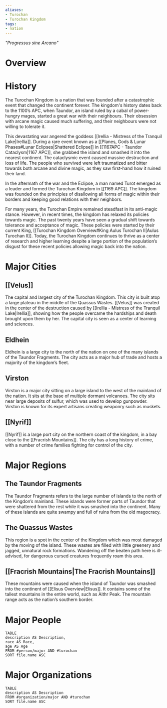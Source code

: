 ```yaml
---
aliases:
- Turochan
- Turochan Kingdom
tags:
- nation
---
```

*"Progressus sine Arcano"*
# Overview
# History
The Turochan Kingdom is a nation that was founded after a catastrophic event that changed the continent forever. The kingdom's history dates back to the 1100’s APC, when Taundor, an island ruled by a cabal of power-hungry mages, started a great war with their neighbours. Their obsession with arcane magic caused much suffering, and their neighbours were not willing to tolerate it.

This devastating war angered the goddess [[Irellia - Mistress of the Tranquil Lake|Irellia]]. During a rare event known as a [[Planes, Gods & Lunar Phases#Lunar Eclipses|Shattered Eclipse]] in [[1167APC - Taundor Cataclysm|1167 APC]], she grabbed the island and smashed it into the nearest continent. The cataclysmic event caused massive destruction and loss of life. The people who survived were left traumatized and bitter towards both arcane and divine magic, as they saw first-hand how it ruined their land.

In the aftermath of the war and the Eclipse, a man named Turot emerged as a leader and formed the Turochan Kingdom in [[1169 APC]]. The kingdom was founded on the principles of disallowing all forms of magic within their borders and keeping good relations with their neighbors.

For many years, the Turochan Empire remained steadfast in its anti-magic stance. However, in recent times, the kingdom has relaxed its policies towards magic. The past twenty years have seen a gradual shift towards tolerance and acceptance of magic. These policies were started by their current King, [[Turochan Kingdom Overview#King Aulus Turochan II|Aulus Turochan II]]. Today, the Turochan Kingdom continues to thrive as a center of research and higher learning despite a large portion of the population’s disgust for these recent policies allowing magic back into the nation.
# Major Cities
## [[Velus]]
The capital and largest city of the Turochan Kingdom. This city is built atop a large plateau in the middle of the Quassus Wastes. [[Velus]] was created in the center of the destruction caused by [[Irellia - Mistress of the Tranquil Lake|Irellia]], showing how the people overcame the hardships and death brought upon them by her. The capital city is seen as a center of learning and sciences.
## Eldhein
Eldhein is a large city to the north of the nation on one of the many islands of the Taundor Fragments. The city acts as a major hub of trade and hosts a majority of the kingdom’s fleet.
## Virston
Virston is a major city sitting on a large island to the west of the mainland of the nation. It sits at the base of multiple dormant volcanoes. The city sits near large deposits of sulfur, which was used to develop gunpowder. Virston is known for its expert artisans creating weaponry such as muskets.
## [[Nyrif]]
[[Nyrif]] is a large port city on the northern coast of the kingdom, in a bay close to the [[Fracrish Mountains]]. The city has a long history of crime, with a number of crime families fighting for control of the city.
# Major Regions
## The Taundor Fragments
The Taundor Fragments refers to the large number of islands to the north of the Kingdon’s mainland. These islands were former parts of Taundor that were shattered from the rest while it was smashed into the continent. Many of these islands are quite swampy and full of ruins from the old magocracy.
## The Quassus Wastes
This region is a spot in the center of the Kingdom which was most damaged by the moving of the island. These wastes are filled with little greenery and jagged, unnatural rock formations. Wandering off the beaten path here is ill-advised, for dangerous cursed creatures frequently roam this area.
## [[Fracrish Mountains|The Fracrish Mountains]]
These mountains were caused when the island of Taundor was smashed into the continent of [[Elisus Overview|Elisus]]. It contains some of the tallest mountains in the entire world, such as Aithr Peak. The mountain range acts as the nation’s southern border.
# Major People
```dataview
TABLE
description AS Description,
race AS Race,
age AS Age
FROM #person/major AND #turochan
SORT file.name ASC
```
# Major Organizations
```dataview
TABLE
description AS Description
FROM #organization/major AND #turochan 
SORT file.name ASC
```
